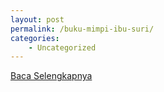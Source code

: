 ```yaml
---
layout: post
permalink: /buku-mimpi-ibu-suri/
categories:
    - Uncategorized
---
```


[Baca Selengkapnya](/04)